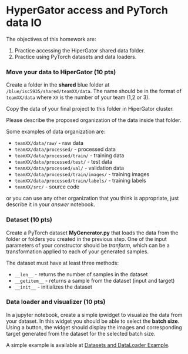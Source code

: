 #  HyperGator access and PyTorch data IO

The objectives of this homework are:
1. Practice accessing the HiperGator shared data folder.
2. Practice using PyTorch datasets and data loaders.

### Move your data to HiperGator (10 pts)
Create a folder  in the **shared** blue folder at `/blue/isc5935/shared/teamXX/data`.
The name should be in the format of `teamXX/data` where `XX` is the number of your team (1,2 or 3).

Copy the data of your final project to this folder in HiperGator cluster. 

Please describe the proposed organization of the data inside that folder.

Some examples of data organization are:
- `teamXX/data/raw/` - raw data
- `teamXX/data/processed/` - processed data
- `teamXX/data/processed/train/` - training data
- `teamXX/data/processed/test/` - test data
- `teamXX/data/processed/val/` - validation data
- `teamXX/data/processed/train/images/` - training images
- `teamXX/data/processed/train/labels/` - training labels
- `teamXX/src/` - source code

or you can use any other organization that you think is appropriate, just describe it in your *answer* notebook. 


### Dataset (10 pts)
Create a PyTorch dataset **MyGenerator.py** that loads the data from the folder or folders you created in the previous step.
One of the input parameters of your constructor should be *tranform*, which can be a transformation
applied to each of your generated samples.

The dataset must have at least three methods:
- `__len__` - returns the number of samples in the dataset
- `__getitem__` - returns a sample from the dataset (input and target)
- `__init__` - initializes the dataset

### Data loader and visualizer (10 pts)
In a jupyter notebook, create a simple ipwidget to visualize the data from your dataset.
In this widget you should be able to select the **batch size**. 
Using a button, the widget should display the images and corresponding target generated from the dataset for the selected batch size.

A simple example is available at [Datasets and DataLoader Example](https://github.com/olmozavala/ISC_5935_EXamples/blob/main/PyTorch/3_Data_Loaders.py).
